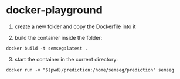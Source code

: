 # docker-playground
1. create a new folder and copy the Dockerfile into it

2. build the container inside the folder:
```
docker build -t semseg:latest .
```

3. start the container in the current directory:
```
docker run -v "$(pwd)/prediction:/home/semseg/prediction" semseg
```
